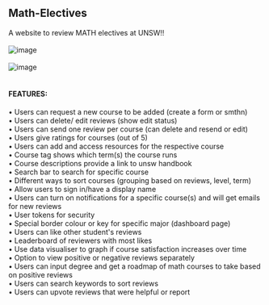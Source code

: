 ## Math-Electives
A website to review MATH electives at UNSW!!
<br></br>
![image](https://user-images.githubusercontent.com/109339363/210473858-2b89af79-fae4-4808-84ef-4f455b511471.png)
<br></br>
![image](https://user-images.githubusercontent.com/109339363/210473959-87b01fb7-a484-46d9-88d7-92453e0b3ff9.png)
<br></br>


#### FEATURES:
   
   • Users can request a new course to be added (create a form or smthn)
    <br />
    • Users can delete/ edit reviews (show edit status)
    <br />
    • Users can send one review per course (can delete and resend or edit)
    <br />
    • Users give ratings for courses (out of 5)
    <br />
    • Users can add and access resources for the respective course
    <br />
    • Course tag shows which term(s) the course runs
    <br />
    • Course descriptions provide a link to unsw handbook
    <br />
    • Search bar to search for specific course
    <br />
    • Different ways to sort courses (grouping based on reviews, level, term)
    <br />
    • Allow users to sign in/have a display name
    <br />
    • Users can turn on notifications for a specific course(s) and will get emails for new reviews
    <br />
    • User tokens for security
    <br />
    • Special border colour or key for specific major (dashboard page)
    <br />
    • Users can like other student's reviews
    <br />
    • Leaderboard of reviewers with most likes
    <br />
    • Use data visualiser to graph if course satisfaction increases over time
    <br />
    • Option to view positive or negative reviews separately
    <br />
    • Users can input degree and get a roadmap of math courses to take based on positive reviews
    <br />
    • Users can search keywords to sort reviews
    <br />
    • Users can upvote reviews that were helpful or report
